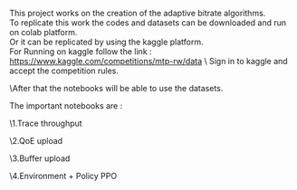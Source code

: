 
This project works on the creation of the adaptive bitrate algorithms.
\
To replicate this work the codes and datasets can be downloaded and run on colab platform.
\
Or it can be replicated by using the kaggle platform. 
\
For Running on kaggle follow the link : https://www.kaggle.com/competitions/mtp-rw/data
\ Sign in to kaggle and accept the competition rules.

\After that the notebooks will be able to use the datasets. 

The important notebooks are :

\1.Trace throughput

\2.QoE upload

\3.Buffer upload

\4.Environment + Policy PPO


